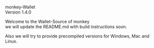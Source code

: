 monkey-Wallet
<br>Version 1.4.0

Welcome to the Wallet-Source of monkey<br>
we will update the README.md with build instructions soon.

Also we will try to provide precompiled versions for Windows, Mac and Linux.

